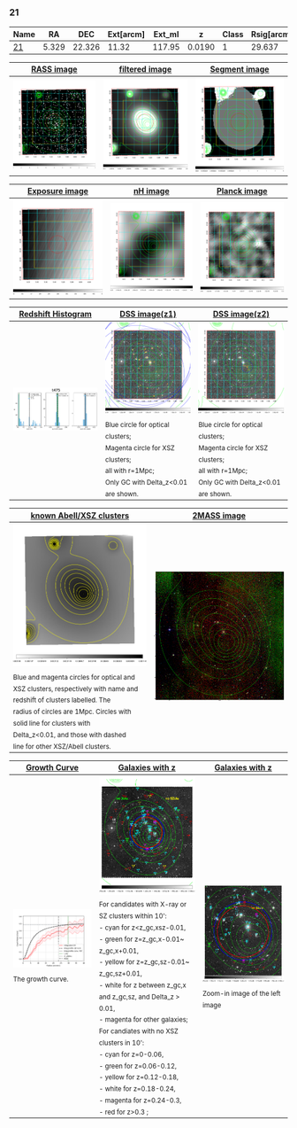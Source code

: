<div STYLE="page-break-after: always;"></div>

### 21

|Name          |RA          |DEC      | Ext[arcm] | Ext_ml | z    | Class| Rsig[arcmin] | CRsig[c/s] | CR500[c/s] | R500[Mpc] |L500[erg/s]|F500[erg/s/cm^2]| M500[Msun]|Tx[keV]|beta|GC(XSZ,Delta_z<0.01)| GC(OPT,Delta_z<0.01)|GC|alias|
|--------------|------------|------------|---|---|-----------|--------|------|------|----|----|----|----|----|----|----|----|----|----|---|
|[21](script/21.md)     | 5.329       | 22.326       | 11.32    | 117.95   | 0.0190 | 1   | 29.637 |0.484 |0.468 |0.542 |5.595e+42 |6.860e-12 |4.623e+13 |1.338 |0.730 |-, |N, |-, |t475|

|[RASS image](../image/21/21_img.pdf)|[filtered image](../image/21/21_fil.pdf)|[Segment image](../image/21/21_seg.pdf)|
|-------------------|--------------------|-------------------|
| <img src="../image/21/21_img.png" width="300">  | <img src="../image/21/21_fil.png" width="300">   | <img src="../image/21/21_seg.png" width="300">  |

|[Exposure image](../image/21/21_mex.pdf)| [nH image](../image/21/21_nh.pdf)| [Planck image](../image/21/21_p.pdf)|
|-------------------|--------------------|-------------------|
|<img src="../image/21/21_mex.png" width="300">   | <img src="../image/21/21_nh.png" width="300">    | <img src="../image/21/21_p.png" width="300"> |

|[Redshift Histogram](../image/21/21_zg.pdf) | [DSS image(z1)](../image/21/21_dss_z1.pdf)      |  [DSS image(z2)](../image/21/21_dss_z2.pdf)    |
|-------------------|--------------------|-------------------|
|<img src="../image/21/21_zg.png" width="300"> |<img src="../image/21/21_dss_z1.png" width="300"> <sub><br>Blue circle for optical clusters; <br>Magenta circle for XSZ clusters; <br>all with r=1Mpc; <br>Only GC with Delta_z<0.01 are shown. </sub>| <img src="../image/21/21_dss_z2.png" width="300"><sub><br>Blue circle for optical clusters; <br>Magenta circle for XSZ clusters; <br>all with r=1Mpc; <br>Only GC with Delta_z<0.01 are shown. </sub> |

|[known Abell/XSZ clusters](../image/21/21_m.pdf) | [2MASS image](../image/21/21_2mass.pdf)      |
|-------------------|-------------------|
|<img src=../image/21/21_m.png width="300"> <sub><br>Blue and magenta circles for optical and <br>XSZ clusters, respectively with name and <br>redshift of clusters labelled. The <br>radius of circles are 1Mpc. Circles with <br>solid line for clusters with <br>Delta_z<0.01, and those with dashed <br>line for other XSZ/Abell clusters.        </sub>|<img src="../image/21/21_2mass.png" width="300">  |

|[Growth Curve](../image/21/21_gca_all.png) |[Galaxies with z](../image/21/21_opt_ned.pdf) |[Galaxies with z](../image/21/21_opt_ned_zoom.pdf) |
|-------------------|-------------------|-------------------|
| <img src="../image/21/21_gca_all.png" width="300"> <sub><br>The growth curve.</sub>| <img src=../image/21/21_opt_ned.png width="300"> <br><sub> For candidates with X-ray or SZ clusters within 10': <br> - cyan for z<z_gc,xsz-0.01, <br> - green for z=z_gc,x-0.01~ z_gc,x+0.01, <br> - yellow for z=z_gc,sz-0.01~ z_gc,sz+0.01, <br> - white for z between z_gc,x and z_gc,sz, and Delta_z > 0.01, <br> - magenta for other galaxies; <br>For candiates with no XSZ clusters in 10': <br> - cyan for z=0-0.06, <br> - green for z=0.06-0.12, <br> - yellow for z=0.12-0.18, <br> - white for z=0.18-0.24, <br> - magenta for z=0.24-0.3, <br> - red for z>0.3 ;  </sub>|<img src=../image/21/21_opt_ned_zoom.png width="300">  <br><sub> Zoom-in image of the left image</sub>|




